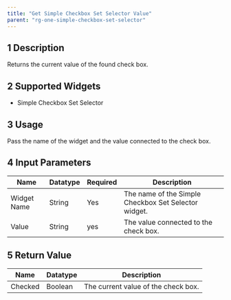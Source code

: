 ```yaml
---
title: "Get Simple Checkbox Set Selector Value"
parent: "rg-one-simple-checkbox-set-selector"
---
```


## 1 Description

Returns the current value of the found check box.

## 2 Supported Widgets

* Simple Checkbox Set Selector

## 3 Usage

Pass the name of the widget and the value connected to the check box.

## 4 Input Parameters

Name | Datatype | Required | Description
---- | -------- | -------- | ---------------
Widget Name | String | Yes | The name of the Simple Checkbox Set Selector widget.
Value | String | yes | The value connected to the check box.

## 5 Return Value

Name | Datatype | Description
---- | --------- | ---------------
Checked | Boolean | The current value of the check box.
